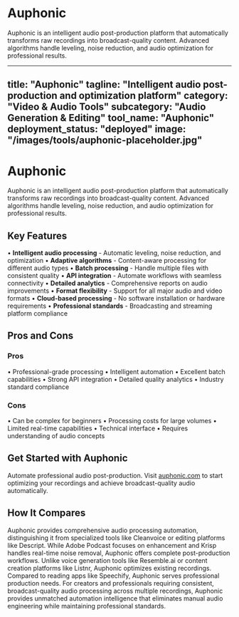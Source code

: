 # Auphonic

Auphonic is an intelligent audio post-production platform that automatically transforms raw recordings into broadcast-quality content. Advanced algorithms handle leveling, noise reduction, and audio optimization for professional results.

---
title: "Auphonic"
tagline: "Intelligent audio post-production and optimization platform"
category: "Video & Audio Tools"
subcategory: "Audio Generation & Editing"
tool_name: "Auphonic"
deployment_status: "deployed"
image: "/images/tools/auphonic-placeholder.jpg"
---

# Auphonic

Auphonic is an intelligent audio post-production platform that automatically transforms raw recordings into broadcast-quality content. Advanced algorithms handle leveling, noise reduction, and audio optimization for professional results.

## Key Features

• **Intelligent audio processing** - Automatic leveling, noise reduction, and optimization
• **Adaptive algorithms** - Content-aware processing for different audio types
• **Batch processing** - Handle multiple files with consistent quality
• **API integration** - Automate workflows with seamless connectivity
• **Detailed analytics** - Comprehensive reports on audio improvements
• **Format flexibility** - Support for all major audio and video formats
• **Cloud-based processing** - No software installation or hardware requirements
• **Professional standards** - Broadcasting and streaming platform compliance

## Pros and Cons

### Pros
• Professional-grade processing
• Intelligent automation
• Excellent batch capabilities
• Strong API integration
• Detailed quality analytics
• Industry standard compliance

### Cons
• Can be complex for beginners
• Processing costs for large volumes
• Limited real-time capabilities
• Technical interface
• Requires understanding of audio concepts

## Get Started with Auphonic

Automate professional audio post-production. Visit [auphonic.com](https://auphonic.com) to start optimizing your recordings and achieve broadcast-quality audio automatically.

## How It Compares

Auphonic provides comprehensive audio processing automation, distinguishing it from specialized tools like Cleanvoice or editing platforms like Descript. While Adobe Podcast focuses on enhancement and Krisp handles real-time noise removal, Auphonic offers complete post-production workflows. Unlike voice generation tools like Resemble.ai or content creation platforms like Listnr, Auphonic optimizes existing recordings. Compared to reading apps like Speechify, Auphonic serves professional production needs. For creators and professionals requiring consistent, broadcast-quality audio processing across multiple recordings, Auphonic provides unmatched automation intelligence that eliminates manual audio engineering while maintaining professional standards.